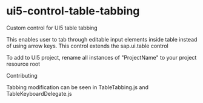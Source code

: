 # ui5-control-table-tabbing
Custom control for UI5 table tabbing

This enables user to tab through editable input elements inside table instead of using arrow keys.
This control extends the sap.ui.table control

To add to UI5 project, rename all instances of "ProjectName" to your project resource root

Contributing

Tabbing modification can be seen in TableTabbing.js and TableKeyboardDelegate.js
